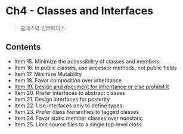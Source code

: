 # Ch4 - Classes and Interfaces
> 클래스와 인터페이스 

## Contents 
- Item 15. Minimize the accessibility of classes and members
- Item 16. In public classes, use  accessor methods, not public fields
- Item 17. Minimize Mutability
- Item 18. Favor composition over inheritance
- [Item 19. Design and document for inheritance or else prohibit it]((./ch4/item19.md))
- Item 20. Prefer interfaces to abstract classes
- Item 21. Design interfaces for posterity
- Item 22. Use interfaces only to define types
- Item 23. Prefer class hierarchies to tagged classes
- Item 24. Favor static member classes over nonstatic
- Item 25. Limit source files to a single top-level class

